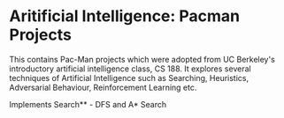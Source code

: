 # Aritificial Intelligence: Pacman Projects

This contains Pac-Man projects which were adopted from UC Berkeley's introductory artificial intelligence class, CS 188. It explores several techniques of Artificial Intelligence such as Searching, Heuristics, Adversarial Behaviour, Reinforcement Learning etc.

Implements Search** - DFS and A* Search
